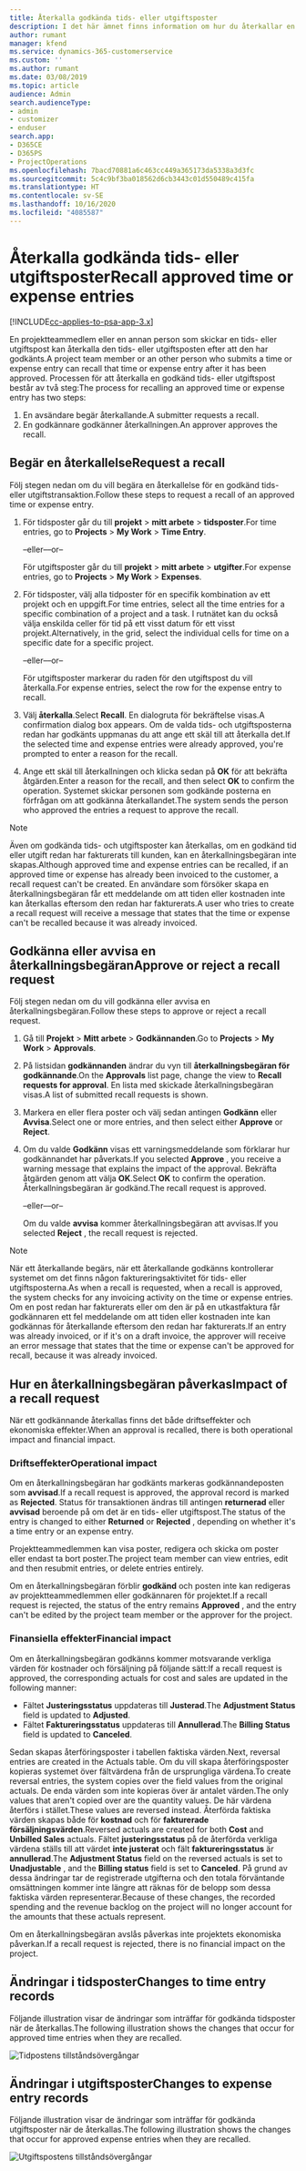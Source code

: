 ```yaml
---
title: Återkalla godkända tids- eller utgiftsposter
description: I det här ämnet finns information om hur du återkallar en tidigare godkänd tids- eller utgiftstransaktion.
author: rumant
manager: kfend
ms.service: dynamics-365-customerservice
ms.custom: ''
ms.author: rumant
ms.date: 03/08/2019
ms.topic: article
audience: Admin
search.audienceType:
- admin
- customizer
- enduser
search.app:
- D365CE
- D365PS
- ProjectOperations
ms.openlocfilehash: 7bacd70881a6c463cc449a365173da5338a3d3fc
ms.sourcegitcommit: 5c4c9bf3ba018562d6cb3443c01d550489c415fa
ms.translationtype: HT
ms.contentlocale: sv-SE
ms.lasthandoff: 10/16/2020
ms.locfileid: "4085587"
---
```

# <a name="recall-approved-time-or-expense-entries"></a><span data-ttu-id="80862-103">Återkalla godkända tids- eller utgiftsposter</span><span class="sxs-lookup"><span data-stu-id="80862-103">Recall approved time or expense entries</span></span>

[!INCLUDE[cc-applies-to-psa-app-3.x](../includes/cc-applies-to-psa-app-3x.md)]

<span data-ttu-id="80862-104">En projektteammedlem eller en annan person som skickar en tids- eller utgiftspost kan återkalla den tids- eller utgiftsposten efter att den har godkänts.</span><span class="sxs-lookup"><span data-stu-id="80862-104">A project team member or an other person who submits a time or expense entry can recall that time or expense entry after it has been approved.</span></span> <span data-ttu-id="80862-105">Processen för att återkalla en godkänd tids- eller utgiftspost består av två steg:</span><span class="sxs-lookup"><span data-stu-id="80862-105">The process for recalling an approved time or expense entry has two steps:</span></span>

1. <span data-ttu-id="80862-106">En avsändare begär återkallande.</span><span class="sxs-lookup"><span data-stu-id="80862-106">A submitter requests a recall.</span></span>
2. <span data-ttu-id="80862-107">En godkännare godkänner återkallningen.</span><span class="sxs-lookup"><span data-stu-id="80862-107">An approver approves the recall.</span></span>

## <a name="request-a-recall"></a><span data-ttu-id="80862-108">Begär en återkallelse</span><span class="sxs-lookup"><span data-stu-id="80862-108">Request a recall</span></span>

<span data-ttu-id="80862-109">Följ stegen nedan om du vill begära en återkallelse för en godkänd tids- eller utgiftstransaktion.</span><span class="sxs-lookup"><span data-stu-id="80862-109">Follow these steps to request a recall of an approved time or expense entry.</span></span>

1. <span data-ttu-id="80862-110">För tidsposter går du till **projekt** \> **mitt arbete** \> **tidsposter**.</span><span class="sxs-lookup"><span data-stu-id="80862-110">For time entries, go to **Projects** \> **My Work** \> **Time Entry**.</span></span>

    <span data-ttu-id="80862-111">–eller–</span><span class="sxs-lookup"><span data-stu-id="80862-111">–or–</span></span>

    <span data-ttu-id="80862-112">För utgiftsposter går du till **projekt** \> **mitt arbete** \> **utgifter**.</span><span class="sxs-lookup"><span data-stu-id="80862-112">For expense entries, go to **Projects** \> **My Work** \> **Expenses**.</span></span>

2. <span data-ttu-id="80862-113">För tidsposter, välj alla tidposter för en specifik kombination av ett projekt och en uppgift.</span><span class="sxs-lookup"><span data-stu-id="80862-113">For time entries, select all the time entries for a specific combination of a project and a task.</span></span> <span data-ttu-id="80862-114">I rutnätet kan du också välja enskilda celler för tid på ett visst datum för ett visst projekt.</span><span class="sxs-lookup"><span data-stu-id="80862-114">Alternatively, in the grid, select the individual cells for time on a specific date for a specific project.</span></span>

    <span data-ttu-id="80862-115">–eller–</span><span class="sxs-lookup"><span data-stu-id="80862-115">–or–</span></span>

    <span data-ttu-id="80862-116">För utgiftsposter markerar du raden för den utgiftspost du vill återkalla.</span><span class="sxs-lookup"><span data-stu-id="80862-116">For expense entries, select the row for the expense entry to recall.</span></span>

3. <span data-ttu-id="80862-117">Välj **återkalla**.</span><span class="sxs-lookup"><span data-stu-id="80862-117">Select **Recall**.</span></span> <span data-ttu-id="80862-118">En dialogruta för bekräftelse visas.</span><span class="sxs-lookup"><span data-stu-id="80862-118">A confirmation dialog box appears.</span></span> <span data-ttu-id="80862-119">Om de valda tids- och utgiftsposterna redan har godkänts uppmanas du att ange ett skäl till att återkalla det.</span><span class="sxs-lookup"><span data-stu-id="80862-119">If the selected time and expense entries were already approved, you're prompted to enter a reason for the recall.</span></span>
4. <span data-ttu-id="80862-120">Ange ett skäl till återkallningen och klicka sedan på **OK** för att bekräfta åtgärden.</span><span class="sxs-lookup"><span data-stu-id="80862-120">Enter a reason for the recall, and then select **OK** to confirm the operation.</span></span> <span data-ttu-id="80862-121">Systemet skickar personen som godkände posterna en förfrågan om att godkänna återkallandet.</span><span class="sxs-lookup"><span data-stu-id="80862-121">The system sends the person who approved the entries a request to approve the recall.</span></span>

> [!NOTE]
> <span data-ttu-id="80862-122">Även om godkända tids- och utgiftsposter kan återkallas, om en godkänd tid eller utgift redan har fakturerats till kunden, kan en återkallningsbegäran inte skapas.</span><span class="sxs-lookup"><span data-stu-id="80862-122">Although approved time and expense entries can be recalled, if an approved time or expense has already been invoiced to the customer, a recall request can't be created.</span></span> <span data-ttu-id="80862-123">En användare som försöker skapa en återkallningsbegäran får ett meddelande om att tiden eller kostnaden inte kan återkallas eftersom den redan har fakturerats.</span><span class="sxs-lookup"><span data-stu-id="80862-123">A user who tries to create a recall request will receive a message that states that the time or expense can't be recalled because it was already invoiced.</span></span>

## <a name="approve-or-reject-a-recall-request"></a><span data-ttu-id="80862-124">Godkänna eller avvisa en återkallningsbegäran</span><span class="sxs-lookup"><span data-stu-id="80862-124">Approve or reject a recall request</span></span>

<span data-ttu-id="80862-125">Följ stegen nedan om du vill godkänna eller avvisa en återkallningsbegäran.</span><span class="sxs-lookup"><span data-stu-id="80862-125">Follow these steps to approve or reject a recall request.</span></span>

1. <span data-ttu-id="80862-126">Gå till **Projekt** \> **Mitt arbete** \> **Godkännanden**.</span><span class="sxs-lookup"><span data-stu-id="80862-126">Go to **Projects** \> **My Work** \> **Approvals**.</span></span>
2. <span data-ttu-id="80862-127">På listsidan **godkännanden** ändrar du vyn till **återkallningsbegäran för godkännande**.</span><span class="sxs-lookup"><span data-stu-id="80862-127">On the **Approvals** list page, change the view to **Recall requests for approval**.</span></span> <span data-ttu-id="80862-128">En lista med skickade återkallningsbegäran visas.</span><span class="sxs-lookup"><span data-stu-id="80862-128">A list of submitted recall requests is shown.</span></span>
3. <span data-ttu-id="80862-129">Markera en eller flera poster och välj sedan antingen **Godkänn** eller **Avvisa**.</span><span class="sxs-lookup"><span data-stu-id="80862-129">Select one or more entries, and then select either **Approve** or **Reject**.</span></span>
4. <span data-ttu-id="80862-130">Om du valde **Godkänn** visas ett varningsmeddelande som förklarar hur godkännandet har påverkats.</span><span class="sxs-lookup"><span data-stu-id="80862-130">If you selected **Approve** , you receive a warning message that explains the impact of the approval.</span></span> <span data-ttu-id="80862-131">Bekräfta åtgärden genom att välja **OK**.</span><span class="sxs-lookup"><span data-stu-id="80862-131">Select **OK** to confirm the operation.</span></span> <span data-ttu-id="80862-132">Återkallningsbegäran är godkänd.</span><span class="sxs-lookup"><span data-stu-id="80862-132">The recall request is approved.</span></span>

    <span data-ttu-id="80862-133">–eller–</span><span class="sxs-lookup"><span data-stu-id="80862-133">–or–</span></span>

    <span data-ttu-id="80862-134">Om du valde **avvisa** kommer återkallningsbegäran att avvisas.</span><span class="sxs-lookup"><span data-stu-id="80862-134">If you selected **Reject** , the recall request is rejected.</span></span>

> [!NOTE]
> <span data-ttu-id="80862-135">När ett återkallande begärs, när ett återkallande godkänns kontrollerar systemet om det finns någon faktureringsaktivitet för tids- eller utgiftsposterna.</span><span class="sxs-lookup"><span data-stu-id="80862-135">As when a recall is requested, when a recall is approved, the system checks for any invoicing activity on the time or expense entries.</span></span> <span data-ttu-id="80862-136">Om en post redan har fakturerats eller om den är på en utkastfaktura får godkännaren ett fel meddelande om att tiden eller kostnaden inte kan godkännas för återkallande eftersom den redan har fakturerats.</span><span class="sxs-lookup"><span data-stu-id="80862-136">If an entry was already invoiced, or if it's on a draft invoice, the approver will receive an error message that states that the time or expense can't be approved for recall, because it was already invoiced.</span></span>

## <a name="impact-of-a-recall-request"></a><span data-ttu-id="80862-137">Hur en återkallningsbegäran påverkas</span><span class="sxs-lookup"><span data-stu-id="80862-137">Impact of a recall request</span></span>

<span data-ttu-id="80862-138">När ett godkännande återkallas finns det både driftseffekter och ekonomiska effekter.</span><span class="sxs-lookup"><span data-stu-id="80862-138">When an approval is recalled, there is both operational impact and financial impact.</span></span>

### <a name="operational-impact"></a><span data-ttu-id="80862-139">Driftseffekter</span><span class="sxs-lookup"><span data-stu-id="80862-139">Operational impact</span></span>

<span data-ttu-id="80862-140">Om en återkallningsbegäran har godkänts markeras godkännandeposten som **avvisad**.</span><span class="sxs-lookup"><span data-stu-id="80862-140">If a recall request is approved, the approval record is marked as **Rejected**.</span></span> <span data-ttu-id="80862-141">Status för transaktionen ändras till antingen **returnerad** eller **avvisad** beroende på om det är en tids- eller utgiftspost.</span><span class="sxs-lookup"><span data-stu-id="80862-141">The status of the entry is changed to either **Returned** or **Rejected** , depending on whether it's a time entry or an expense entry.</span></span>

<span data-ttu-id="80862-142">Projektteammedlemmen kan visa poster, redigera och skicka om poster eller endast ta bort poster.</span><span class="sxs-lookup"><span data-stu-id="80862-142">The project team member can view entries, edit and then resubmit entries, or delete entries entirely.</span></span>

<span data-ttu-id="80862-143">Om en återkallningsbegäran förblir **godkänd** och posten inte kan redigeras av projektteammedlemmen eller godkännaren för projektet.</span><span class="sxs-lookup"><span data-stu-id="80862-143">If a recall request is rejected, the status of the entry remains **Approved** , and the entry can't be edited by the project team member or the approver for the project.</span></span>

### <a name="financial-impact"></a><span data-ttu-id="80862-144">Finansiella effekter</span><span class="sxs-lookup"><span data-stu-id="80862-144">Financial impact</span></span>

<span data-ttu-id="80862-145">Om en återkallningsbegäran godkänns kommer motsvarande verkliga värden för kostnader och försäljning på följande sätt:</span><span class="sxs-lookup"><span data-stu-id="80862-145">If a recall request is approved, the corresponding actuals for cost and sales are updated in the following manner:</span></span>

- <span data-ttu-id="80862-146">Fältet **Justeringsstatus** uppdateras till **Justerad**.</span><span class="sxs-lookup"><span data-stu-id="80862-146">The **Adjustment Status** field is updated to **Adjusted**.</span></span>
- <span data-ttu-id="80862-147">Fältet **Faktureringsstatus** uppdateras till **Annullerad**.</span><span class="sxs-lookup"><span data-stu-id="80862-147">The **Billing Status** field is updated to **Canceled**.</span></span>

<span data-ttu-id="80862-148">Sedan skapas återföringsposter i tabellen faktiska värden.</span><span class="sxs-lookup"><span data-stu-id="80862-148">Next, reversal entries are created in the Actuals table.</span></span> <span data-ttu-id="80862-149">Om du vill skapa återföringsposter kopieras systemet över fältvärdena från de ursprungliga värdena.</span><span class="sxs-lookup"><span data-stu-id="80862-149">To create reversal entries, the system copies over the field values from the original actuals.</span></span> <span data-ttu-id="80862-150">De enda värden som inte kopieras över är antalet värden.</span><span class="sxs-lookup"><span data-stu-id="80862-150">The only values that aren't copied over are the quantity values.</span></span> <span data-ttu-id="80862-151">De här värdena återförs i stället.</span><span class="sxs-lookup"><span data-stu-id="80862-151">These values are reversed instead.</span></span> <span data-ttu-id="80862-152">Återförda faktiska värden skapas både för **kostnad** och för **fakturerade försäljningsvärden**.</span><span class="sxs-lookup"><span data-stu-id="80862-152">Reversed actuals are created for both **Cost** and **Unbilled Sales** actuals.</span></span> <span data-ttu-id="80862-153">Fältet **justeringsstatus** på de återförda verkliga värdena ställs till att värdet **inte justerat** och fält **faktureringsstatus** är **annullerad**.</span><span class="sxs-lookup"><span data-stu-id="80862-153">The **Adjustment Status** field on the reversed actuals is set to **Unadjustable** , and the **Billing status** field is set to **Canceled**.</span></span> <span data-ttu-id="80862-154">På grund av dessa ändringar tar de registrerade utgifterna och den totala förväntande omsättningen kommer inte längre att räknas för de belopp som dessa faktiska värden representerar.</span><span class="sxs-lookup"><span data-stu-id="80862-154">Because of these changes, the recorded spending and the revenue backlog on the project will no longer account for the amounts that these actuals represent.</span></span>

<span data-ttu-id="80862-155">Om en återkallningsbegäran avslås påverkas inte projektets ekonomiska påverkan.</span><span class="sxs-lookup"><span data-stu-id="80862-155">If a recall request is rejected, there is no financial impact on the project.</span></span>

## <a name="changes-to-time-entry-records"></a><span data-ttu-id="80862-156">Ändringar i tidsposter</span><span class="sxs-lookup"><span data-stu-id="80862-156">Changes to time entry records</span></span>

<span data-ttu-id="80862-157">Följande illustration visar de ändringar som inträffar för godkända tidsposter när de återkallas.</span><span class="sxs-lookup"><span data-stu-id="80862-157">The following illustration shows the changes that occur for approved time entries when they are recalled.</span></span>

![Tidpostens tillståndsövergångar](media/TimeEntryStateTransitions.png)

## <a name="changes-to-expense-entry-records"></a><span data-ttu-id="80862-159">Ändringar i utgiftsposter</span><span class="sxs-lookup"><span data-stu-id="80862-159">Changes to expense entry records</span></span>

<span data-ttu-id="80862-160">Följande illustration visar de ändringar som inträffar för godkända utgiftsposter när de återkallas.</span><span class="sxs-lookup"><span data-stu-id="80862-160">The following illustration shows the changes that occur for approved expense entries when they are recalled.</span></span>

![Utgiftspostens tillståndsövergångar](media/ExpenseEntryStateTransitions.png)
